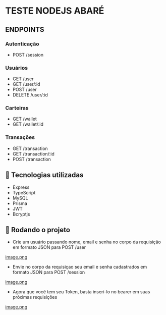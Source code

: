 # TESTE NODEJS ABARÉ

## ENDPOINTS

### Autenticação

-   POST /session

### Usuários

-   GET /user
-   GET /user/:id
-   POST /user
-   DELETE /user/:id

### Carteiras

-   GET /wallet
-   GET /wallet/:id

### Transações

-   GET /transaction
-   GET /transaction/:id
-   POST /transaction

## :wrench: Tecnologias utilizadas

-   Express
-   TypeScript
-   MySQL
-   Prisma
-   JWT
-   Bcryptjs

## :rocket: Rodando o projeto

-   Crie um usuário passando nome, email e senha no corpo da requisição em formato JSON para POST /user

[image.png](https://ibb.co/nrvQHqK)

-   Envie no corpo da requisiçao seu email e senha cadastrados em formato JSON para POST /session

[image.png](https://ibb.co/0GrytR4)

-   Agora que você tem seu Token, basta inseri-lo no bearer em suas próximas requisições

[image.png](https://ibb.co/V2rxCxg)
